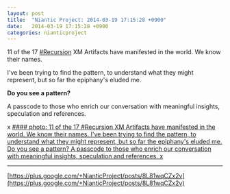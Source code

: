 ```yaml
---
layout: post
title:  "Niantic Project: 2014-03-19 17:15:28 +0900"
date:   2014-03-19 17:15:28 +0900
categories: nianticproject
---
```

11 of the 17 [#Recursion](https://plus.google.com/s/%23Recursion "") XM Artifacts have manifested in the world. We know their names.

I've been trying to find the pattern, to understand what they might represent, but so far the epiphany's eluded me.

**Do you see a pattern?**

A passcode to those who enrich our conversation with meaningful insights, speculation and references.

x
[#### photo: 11 of the 17 #Recursion XM Artifacts have manifested in the world. We know their names.
I've been trying to find the pattern, to understand what they might represent, but so far the epiphany's eluded me.
Do you see a pattern?
A passcode to those who enrich our conversation with meaningful insights, speculation and references.
x](https://lh3.googleusercontent.com/-ExsVkVQe5vw/UylSB_ZyXQI/AAAAAAAAYd4/Xb6MkYQ9erM/w1920-h506/Artifacts.png "")
- - -
[https://plus.google.com/+NianticProject/posts/8L81wqCZx2v](https://plus.google.com/+NianticProject/posts/8L81wqCZx2v)
